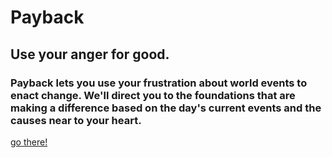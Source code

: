 <h1>Payback<h2>Use your anger for good.</h2></h1>



<h3>Payback lets you use your frustration about world events to enact change. We'll direct you to the foundations that are making a difference based on the day's current events and the causes near to your heart.</h3>

<a href="http://jacksonwheelers.space:8888">go there!</a>
